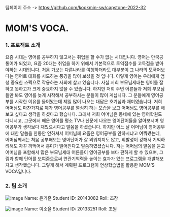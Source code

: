 팀페이지 주소 -> https://github.com/kookmin-sw/capstone-2022-32
# MOM'S VOCA.

### 1. 프로잭트 소개

요즘 시대는 영어를 공부하지 않고서는 취업을 할 수가 없는 시대입니다. 영어는 만국공통어가 되었고, 요즘 20대는 취업을 하기 위해서 기본적으로 토익점수를 고득점을 받아야하는 시대입니다. 처음 가보는 다른나라를 여행하더라도 대부분이 그 나라의 모국어보다는 영어로 대화를 시도하는 풍경을 많이 보셨을 것 입니다. 이렇게 영어는 우리에게 엄청 중요한 스펙으로 작용하는 사회에 살고 있습니다.
사실 저희 부모님세대는 영어를 잘하고 못하고가 크게 중요하지 않을 수 있습니다. 하지만 저희 주변 어른들과 저희 부모님들만 봐도 영어를 늦게 시작해서 공부하시는 분들이 많이 계십니다. 그 분들에게 영어공부를 시작한 이유를 물어봤는데 제일 많이 나오는 대답은 호기심과 재미였습니다. 저희 어머님도 마찬가지로 제가 영어공부를 열심히 하는 모습을 보고 어머님도 영어공부를 해보고 싶다고 생각을 하셨다고 했습니다. 그래서 저희 어머님은 동네에 있는 영어학원도 다니시고, 그곳에서 배운 영어를 평소 TV나 신문에 나오는 영어단어들을 알아보시며 영어공부가 생각보다 재밌으시다고 말씀을 하셨습니다. 하지만 어느 날 어머님이 영어공부에 대한 말씀을 한동안 안하셔서 어머님께 요즘은 영어공부를 안하시냐고 여쭤봤는데, 어머님께서는 처음 공부해보는 영어단어가 잘 외워지지도 않고, 휘발성이 강해서 기억하려해도 자꾸 까먹어서 흥미가 떨어진다고 말씀하였셨습니다. 
저는 어머님의 말씀을 듣고 어머님을 포함해서 많은 부모님세대 어른들이 영어공부를 보다 편하게 할 수 있으며, 그림과 함께 단어를 보여줌으로써 연관기억력을 높이는 효과가 있는 프로그램을 개발해보자고 생각했습니다. 그렇게 해서 계획된 프로그램이 연상학습법을 활용한 MOM’S VOCA입니다. 

### 2. 팀 소개

![image](https://user-images.githubusercontent.com/102350939/162039779-bd3f180a-febd-48e7-8e68-ff7019aa15fe.png) 
Name: 윤기훈 
Student ID: 20143082 
Roll: 조장

![image](https://user-images.githubusercontent.com/102350939/162039241-1d22361f-c9b4-40c2-a9f0-9f49d396ae26.png) 
Name: 이소율
Student ID: 20133251
Roll: 조원


